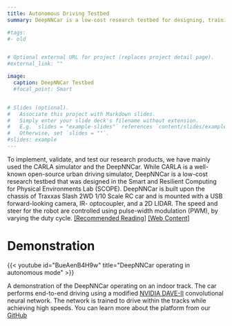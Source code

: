 ```yaml
---
title: Autonomous Driving Testbed
summary: DeepNNCar is a low-cost research testbed for designing, training and testing autonomous driving pipelines and assurance components

#tags:
#- old


# Optional external URL for project (replaces project detail page).
#external_link: ""

image:
  caption: DeepNNCar Testbed
  #focal_point: Smart


# Slides (optional).
#   Associate this project with Markdown slides.
#   Simply enter your slide deck's filename without extension.
#   E.g. `slides = "example-slides"` references `content/slides/example-slides.md`.
#   Otherwise, set `slides = ""`.
#slides: example
---
```


To implement, validate, and test our research products, we have mainly used the CARLA simulator and the DeepNNCar. While CARLA is a well-known open-source urban driving simulator, DeepNNCar is a low-cost research testbed that was designed in the Smart and Resilient Computing for Physical Environments Lab (SCOPE). DeepNNCar is built upon the chassis of Traxxas Slash 2WD 1/10 Scale RC car and is mounted with a USB forward-looking camera, IR- optocoupler, and a 2D LIDAR. The speed and steer for the robot are controlled using pulse-width modulation (PWM), by varying the duty cycle. [[Recommended Reading]](https://ieeexplore.ieee.org/abstract/document/8759365) [[Web Content]](https://medium.com/analytics-vidhya/deepnncar-a-testbed-for-autonomous-algorithms-b0db1ec4770c)

# Demonstration

{{< youtube id="BueAenB4H9w" title="DeepNNCar operating in autonomous mode" >}}

A demonstration of the DeepNNCar operating on an indoor track. The car performs end-to-end driving using a modified [NVIDIA DAVE-II](https://arxiv.org/abs/1604.07316) convolutional neural network. The network is trained to drive within the tracks while achieving high speeds. You can learn more about the platform from our [GitHub](https://github.com/scope-lab-vu/deep-nn-car)  
